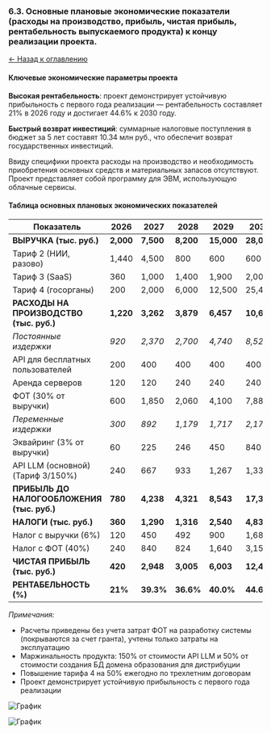 ### 6.3. Основные плановые экономические показатели (расходы на производство, прибыль, чистая прибыль, рентабельность выпускаемого продукта) к концу реализации проекта.

[← Назад к оглавлению](#оглавление)

#### Ключевые экономические параметры проекта

**Высокая рентабельность**: проект демонстрирует устойчивую прибыльность с первого года реализации — рентабельность составляет 21% в 2026 году и достигает 44.6% к 2030 году.

**Быстрый возврат инвестиций**: суммарные налоговые поступления в бюджет за 5 лет составят 10.34 млн руб., что обеспечит возврат государственных инвестиций.

Ввиду специфики проекта расходы на производство и необходимость приобретения основных средств и материальных запасов отсутствуют. Проект представляет собой программу для ЭВМ, использующую облачные сервисы.

#### Таблица основных плановых экономических показателей

| Показатель | 2026 | 2027 | 2028 | 2029 | 2030 |
|------------|------|------|------|------|------|
| **ВЫРУЧКА (тыс. руб.)** | **2,000** | **7,500** | **8,200** | **15,000** | **28,000** |
| Тариф 2 (НИИ, разово) | 1,440 | 4,500 | 800 | 600 | 600 |
| Тариф 3 (SaaS) | 360 | 1,000 | 1,400 | 1,900 | 2,000 |
| Тариф 4 (госорганы) | 200 | 2,000 | 6,000 | 12,500 | 25,400 |
| **РАСХОДЫ НА ПРОИЗВОДСТВО (тыс. руб.)** | **1,220** | **3,262** | **3,879** | **6,457** | **10,693** |
| *Постоянные издержки* | *920* | *2,370* | *2,700* | *4,740* | *8,520* |
| API для бесплатных пользователей | 200 | 400 | 400 | 400 | 400 |
| Аренда серверов | 120 | 120 | 240 | 240 | 240 |
| ФОТ (30% от выручки) | 600 | 1,850 | 2,060 | 4,100 | 7,880 |
| *Переменные издержки* | *300* | *892* | *1,179* | *1,717* | *2,173* |
| Эквайринг (3% от выручки) | 60 | 225 | 246 | 450 | 840 |
| API LLM (основной) (Тариф 3/150%) | 240 | 667 | 933 | 1,267 | 1,333 |
| **ПРИБЫЛЬ ДО НАЛОГООБЛОЖЕНИЯ (тыс. руб.)** | **780** | **4,238** | **4,321** | **8,543** | **17,307** |
| **НАЛОГИ (тыс. руб.)** | **360** | **1,290** | **1,316** | **2,540** | **4,832** |
| Налог с выручки (6%) | 120 | 450 | 492 | 900 | 1,680 |
| Налог с ФОТ (40%) | 240 | 840 | 824 | 1,640 | 3,152 |
| **ЧИСТАЯ ПРИБЫЛЬ (тыс. руб.)** | **420** | **2,948** | **3,005** | **6,003** | **12,475** |
| **РЕНТАБЕЛЬНОСТЬ (%)** | **21%** | **39.3%** | **36.6%** | **40.0%** | **44.6%** |

*Примечания:*
- Расчеты приведены без учета затрат ФОТ на разработку системы (покрываются за счет гранта), учтены только затраты на эксплуатацию
- Маржинальность продукта: 150% от стоимости API LLM и 50% от стоимости создания БД домена образования для дистрибуции
- Повышение тарифа 4 на 50% ежегодно по трехлетним договорам
- Проект демонстрирует устойчивую прибыльность с первого года реализации

![График](Графики/2.png)

![График](Графики/4.png)

